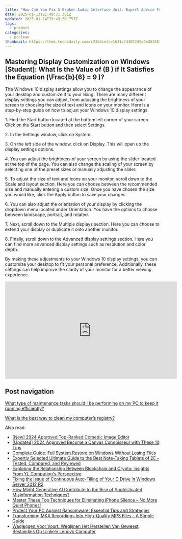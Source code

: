 ```yaml
---
title: "How Can You Fix A Broken Audio Interface Unit: Expert Advice From YL Computing"
date: 2025-01-13T21:49:31.361Z
updated: 2025-01-14T19:49:50.757Z
tags:
  - product
categories:
  - pcclean
thumbnail: https://thmb.techidaily.com/c2364ce1ce1631cf3307292a0e382081e93d8f200b22ab446d3c669b5473d173.jpg
---
```


## Mastering Display Customization on Windows [Student]: What Is the Value of \(B \) if It Satisfies the Equation \(\Frac{b}{6} = 9 \)?

The Windows 10 display settings allow you to change the appearance of your desktop and customize it to your liking. There are many different display settings you can adjust, from adjusting the brightness of your screen to choosing the size of text and icons on your monitor. Here is a step-by-step guide on how to adjust your Windows 10 display settings. 

1\. Find the Start button located at the bottom left corner of your screen. Click on the Start button and then select Settings.

2\. In the Settings window, click on System.

3\. On the left side of the window, click on Display. This will open up the display settings options. 

4\. You can adjust the brightness of your screen by using the slider located at the top of the page. You can also change the scaling of your screen by selecting one of the preset sizes or manually adjusting the slider.

5\. To adjust the size of text and icons on your monitor, scroll down to the Scale and layout section. Here you can choose between the recommended size and manually entering a custom size. Once you have chosen the size you would like, click the Apply button to save your changes.

6\. You can also adjust the orientation of your display by clicking the dropdown menu located under Orientation. You have the options to choose between landscape, portrait, and rotated.

7\. Next, scroll down to the Multiple displays section. Here you can choose to extend your display or duplicate it onto another monitor.

8\. Finally, scroll down to the Advanced display settings section. Here you can find more advanced display settings such as resolution and color depth. 

By making these adjustments to your Windows 10 display settings, you can customize your desktop to fit your personal preference. Additionally, these settings can help improve the clarity of your monitor for a better viewing experience.

<!-- affiliate ads begin -->
<iframe width="560" height="315" src="https://www.youtube.com/embed/gkdZ3A1mock?si=2zeR5GtTU2VujM_w" title="YouTube video player" frameborder="0" allow="accelerometer; autoplay; clipboard-write; encrypted-media; gyroscope; picture-in-picture; web-share" referrerpolicy="strict-origin-when-cross-origin" allowfullscreen></iframe>
<!-- affiliate ads end -->

## Post navigation

[What type of maintenance tasks should I be performing on my PC to keep it running efficiently?](https://tools.techidaily.com/pcclean/products/)

[What is the best way to clean my computer’s registry?](https://tools.techidaily.com/pcclean/products/)

<ins class="adsbygoogle"
     style="display:block"
     data-ad-format="autorelaxed"
     data-ad-client="ca-pub-7571918770474297"
     data-ad-slot="1223367746"></ins>

<ins class="adsbygoogle"
     style="display:block"
     data-ad-client="ca-pub-7571918770474297"
     data-ad-slot="8358498916"
     data-ad-format="auto"
     data-full-width-responsive="true"></ins>

<span class="atpl-alsoreadstyle">Also read:</span>
<div><ul>
<li><a href="https://article-posts.techidaily.com/new-2024-approved-top-ranked-comedic-image-editor/"><u>[New] 2024 Approved Top-Ranked Comedic Image Editor</u></a></li>
<li><a href="https://fox-cloud.techidaily.com/updated-2024-approved-become-a-canvas-connoisseur-with-these-10-tips/"><u>[Updated] 2024 Approved Become a Canvas Connoisseur with These 10 Tips</u></a></li>
<li><a href="https://discover-fantastic.techidaily.com/complete-guide-full-system-restore-on-windows-without-losing-files/"><u>Complete Guide: Full System Restore on Windows Without Losing Files</u></a></li>
<li><a href="https://tech-renaissance.techidaily.com/expertly-selected-ultimate-guide-to-the-best-note-taking-tablets-of-2e-tested-compared-and-reviewed/"><u>Expertly Selected Ultimate Guide to the Best Note-Taking Tablets of 2E - Tested, Compared, and Reviewed</u></a></li>
<li><a href="https://fox-tls.techidaily.com/exploring-the-relationship-between-blockchain-and-crypto-insights-from-yl-computings-perspective/"><u>Exploring the Relationship Between Blockchain and Crypto: Insights From YL Computing's Perspective</u></a></li>
<li><a href="https://discover-fantastic.techidaily.com/fixing-the-issue-of-continuous-auto-filling-of-your-c-drive-in-windows-server-2012-r2/"><u>Fixing the Issue of Continuous Auto-Filling of Your C Drive in Windows Server 2012 R2</u></a></li>
<li><a href="https://tech-hub.techidaily.com/how-might-generative-ai-contribute-to-the-rise-of-sophisticated-misinformation-techniques/"><u>How Might Generative AI Contribute to the Rise of Sophisticated Misinformation Techniques?</u></a></li>
<li><a href="https://discover-fantastic.techidaily.com/master-these-top-techniques-for-eliminating-iphone-silence-no-more-quiet-phones/"><u>Master These Top Techniques for Eliminating iPhone Silence – No More Quiet Phones!</u></a></li>
<li><a href="https://discover-fantastic.techidaily.com/protect-your-pc-against-ransomware-essential-tips-and-strategies/"><u>Protect Your PC Against Ransomware: Essential Tips and Strategies</u></a></li>
<li><a href="https://discover-guides.techidaily.com/transforming-mka-recordings-into-high-quality-mp3-files-a-simple-guide/"><u>Transforming MKA Recordings Into High-Quality MP3 Files – A Simple Guide</u></a></li>
<li><a href="https://discover-fantastic.techidaily.com/wegleggen-voor-voort-weglijnen-het-herstellen-van-geweest-bestandjes-op-uinkele-lenovo-computer/"><u>Wegleggen Voor Voort: Weglijnen Het Herstellen Van Geweest Bestandjes Op Uinkele Lenovo Computer</u></a></li>
</ul></div>

